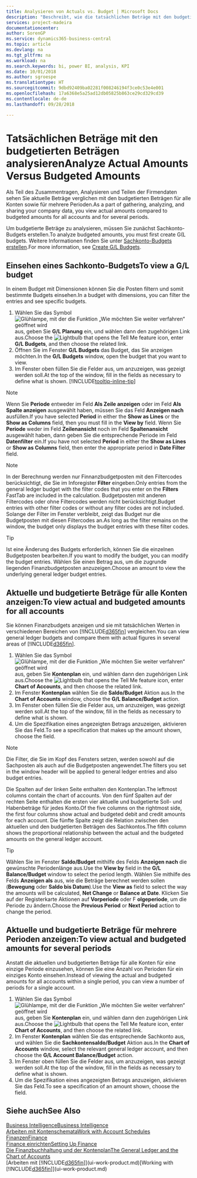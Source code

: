 ```yaml
---
title: Analysieren von Actuals vs. Budget | Microsoft Docs
description: "Beschreibt, wie die tatsächlichen Beträge mit den budgetierten Beträgen analysiert werden."
services: project-madeira
documentationcenter: 
author: SorenGP
ms.service: dynamics365-business-central
ms.topic: article
ms.devlang: na
ms.tgt_pltfrm: na
ms.workload: na
ms.search.keywords: bi, power BI, analysis, KPI
ms.date: 10/01/2018
ms.author: sgroespe
ms.translationtype: HT
ms.sourcegitcommit: 9dbd92409ba02281f008246194f3ce0c53e4e001
ms.openlocfilehash: 17a6368e5a25ad12db05825b863ce29cd329cd39
ms.contentlocale: de-de
ms.lasthandoff: 09/28/2018

---
```

# <a name="analyze-actual-amounts-versus-budgeted-amounts"></a><span data-ttu-id="79fc9-103">Tatsächlichen Beträge mit den budgetierten Beträgen analysieren</span><span class="sxs-lookup"><span data-stu-id="79fc9-103">Analyze Actual Amounts Versus Budgeted Amounts</span></span>
<span data-ttu-id="79fc9-104">Als Teil des Zusammentragen, Analysieren und Teilen der Firmendaten sehen Sie aktuelle Beträge verglichen mit den budgetierten Beträgen für alle Konten sowie für mehrere Perioden.</span><span class="sxs-lookup"><span data-stu-id="79fc9-104">As a part of gathering, analyzing, and sharing your company data, you view actual amounts compared to budgeted amounts for all accounts and for several periods.</span></span>

<span data-ttu-id="79fc9-105">Um budgetierte Beträge zu analysieren, müssen Sie zunächst Sachkonto-Budgets erstellen.</span><span class="sxs-lookup"><span data-stu-id="79fc9-105">To analyze budgeted amounts, you must first create G(L budgets.</span></span> <span data-ttu-id="79fc9-106">Weitere Informationen finden Sie unter [Sachkonto-Budgets erstellen](finance-how-create-budgets.md).</span><span class="sxs-lookup"><span data-stu-id="79fc9-106">For more information, see [Create G/L Budgets](finance-how-create-budgets.md).</span></span>

## <a name="to-view-a-gl-budget"></a><span data-ttu-id="79fc9-107">Einsehen eines Sachkonto-Budgets</span><span class="sxs-lookup"><span data-stu-id="79fc9-107">To view a G/L budget</span></span>
<span data-ttu-id="79fc9-108">In einem Budget mit Dimensionen können Sie die Posten filtern und somit bestimmte Budgets einsehen.</span><span class="sxs-lookup"><span data-stu-id="79fc9-108">In a budget with dimensions, you can filter the entries and see specific budgets.</span></span>

1. <span data-ttu-id="79fc9-109">Wählen Sie das Symbol ![Glühlampe, mit der die Funktion „Wie möchten Sie weiter verfahren“ geöffnet wird](media/ui-search/search_small.png "Wie möchten Sie weiter verfahren?") aus, geben Sie **G/L Planung** ein, und wählen dann den zugehörigen Link aus.</span><span class="sxs-lookup"><span data-stu-id="79fc9-109">Choose the ![Lightbulb that opens the Tell Me feature](media/ui-search/search_small.png "Tell me what you want to do") icon, enter **G/L Budgets**, and then choose the related link.</span></span>
2. <span data-ttu-id="79fc9-110">Öffnen Sie im Fenster **G/L Budgets** das Budget, das Sie anzeigen möchten.</span><span class="sxs-lookup"><span data-stu-id="79fc9-110">In the **G/L Budgets** window, open the budget that you want to view.</span></span>  
3. <span data-ttu-id="79fc9-111">Im Fenster oben füllen Sie die Felder aus, um anzuzeigen, was gezeigt werden soll.</span><span class="sxs-lookup"><span data-stu-id="79fc9-111">At the top of the window, fill in the fields as necessary to define what is shown.</span></span> [!INCLUDE[tooltip-inline-tip](includes/tooltip-inline-tip_md.md)]

> [!NOTE]  
>   <span data-ttu-id="79fc9-112">Wenn Sie **Periode** entweder im Feld **Als Zeile anzeigen** oder im Feld **Als Spalte anzeigen** ausgewählt haben, müssen Sie das Feld **Anzeigen nach** ausfüllen.</span><span class="sxs-lookup"><span data-stu-id="79fc9-112">If you have selected **Period** in either the **Show as Lines** or the **Show as Columns** field, then you must fill in the **View by** field.</span></span> <span data-ttu-id="79fc9-113">Wenn Sie **Periode** weder im Feld **Zeilenansicht** noch im Feld **Spaltenansicht** ausgewählt haben, dann geben Sie die entsprechende Periode im Feld **Datenfilter** ein.</span><span class="sxs-lookup"><span data-stu-id="79fc9-113">If you have not selected **Period** in either the **Show as Lines** or **Show as Columns** field, then enter the appropriate period in **Date Filter** field.</span></span>  

> [!NOTE]  
>   <span data-ttu-id="79fc9-114">In der Berechnung werden nur Finnanzbudgetposten mit den Filtercodes berücksichtigt, die Sie im Inforegister **Filter** eingeben.</span><span class="sxs-lookup"><span data-stu-id="79fc9-114">Only entries from the general ledger budget with the filter codes that you enter on the **Filters** FastTab are included in the calculation.</span></span> <span data-ttu-id="79fc9-115">Budgetposten mit anderen Filtercodes oder ohne Filtercodes werden nicht berücksichtigt.</span><span class="sxs-lookup"><span data-stu-id="79fc9-115">Budget entries with other filter codes or without any filter codes are not included.</span></span> <span data-ttu-id="79fc9-116">Solange der Filter im Fenster verbleibt, zeigt das Budget nur die Budgetposten mit diesen Filtercodes an.</span><span class="sxs-lookup"><span data-stu-id="79fc9-116">As long as the filter remains on the window, the budget only displays the budget entries with these filter codes.</span></span>  

> [!TIP]  
>   <span data-ttu-id="79fc9-117">Ist eine Änderung des Budgets erforderlich, können Sie die einzelnen Budgetposten bearbeiten.</span><span class="sxs-lookup"><span data-stu-id="79fc9-117">If you want to modify the budget, you can modify the budget entries.</span></span> <span data-ttu-id="79fc9-118">Wählen Sie einen Betrag aus, um die zugrunde liegenden Finanzbudgetposten anzuzeigen.</span><span class="sxs-lookup"><span data-stu-id="79fc9-118">Choose an amount to view the underlying general ledger budget entries.</span></span>

## <a name="to-view-actual-and-budgeted-amounts-for-all-accounts"></a><span data-ttu-id="79fc9-119">Aktuelle und budgetierte Beträge für alle Konten anzeigen:</span><span class="sxs-lookup"><span data-stu-id="79fc9-119">To view actual and budgeted amounts for all accounts</span></span>  
<span data-ttu-id="79fc9-120">Sie können Finanzbudgets anzeigen und sie mit tatsächlichen Werten in verschiedenen Bereichen von [!INCLUDE[d365fin](includes/d365fin_md.md)] vergleichen.</span><span class="sxs-lookup"><span data-stu-id="79fc9-120">You can view general ledger budgets and compare them with actual figures in several areas of [!INCLUDE[d365fin](includes/d365fin_md.md)].</span></span>

1. <span data-ttu-id="79fc9-121">Wählen Sie das Symbol ![Glühlampe, mit der die Funktion „Wie möchten Sie weiter verfahren“ geöffnet wird](media/ui-search/search_small.png "Wie möchten Sie weiter verfahren?") aus, geben Sie **Kontenplan** ein, und wählen dann den zugehörigen Link aus.</span><span class="sxs-lookup"><span data-stu-id="79fc9-121">Choose the ![Lightbulb that opens the Tell Me feature](media/ui-search/search_small.png "Tell me what you want to do") icon, enter **Chart of Accounts**, and then choose the related link.</span></span>  
2. <span data-ttu-id="79fc9-122">Im Fenster **Kontenplan** wählen Sie die **Saldo/Budget** Aktion aus.</span><span class="sxs-lookup"><span data-stu-id="79fc9-122">In the **Chart of Accounts** window, choose the **G/L Balance/Budget** action.</span></span>
3. <span data-ttu-id="79fc9-123">Im Fenster oben füllen Sie die Felder aus, um anzuzeigen, was gezeigt werden soll.</span><span class="sxs-lookup"><span data-stu-id="79fc9-123">At the top of the window, fill in the fields as necessary to define what is shown.</span></span>  
4. <span data-ttu-id="79fc9-124">Um die Spezifikation eines angezeigten Betrags anzuzeigen, aktivieren Sie das Feld.</span><span class="sxs-lookup"><span data-stu-id="79fc9-124">To see a specification that makes up the amount shown, choose the field.</span></span>  

> [!NOTE]  
>   <span data-ttu-id="79fc9-125">Die Filter, die Sie im Kopf des Fensters setzen, werden sowohl auf die Sachposten als auch auf die Budgetposten angewendet.</span><span class="sxs-lookup"><span data-stu-id="79fc9-125">The filters you set in the window header will be applied to general ledger entries and also budget entries.</span></span>

<span data-ttu-id="79fc9-126">Die Spalten auf der linken Seite enthalten den Kontenplan.</span><span class="sxs-lookup"><span data-stu-id="79fc9-126">The leftmost columns contain the chart of accounts.</span></span> <span data-ttu-id="79fc9-127">Von den fünf Spalten auf der rechten Seite enthalten die ersten vier aktuelle und budgetierte Soll- und Habenbeträge für jedes Konto.</span><span class="sxs-lookup"><span data-stu-id="79fc9-127">Of the five columns on the rightmost side, the first four columns show actual and budgeted debit and credit amounts for each account.</span></span> <span data-ttu-id="79fc9-128">Die fünfte Spalte zeigt die Relation zwischen den aktuellen und den budgetierten Beträgen des Sachkontos.</span><span class="sxs-lookup"><span data-stu-id="79fc9-128">The fifth column shows the proportional relationship between the actual and the budgeted amounts on the general ledger account.</span></span>  

> [!TIP]  
>   <span data-ttu-id="79fc9-129">Wählen Sie im Fenster **Saldo/Budget** mithilfe des Felds **Anzeigen nach** die gewünschte Periodenlänge aus.</span><span class="sxs-lookup"><span data-stu-id="79fc9-129">Use the **View by** field in the **G/L Balance/Budget** window to select the period length.</span></span> <span data-ttu-id="79fc9-130">Wählen Sie mithilfe des Felds **Anzeigen als** aus, wie die Beträge berechnet werden sollen (**Bewegung** oder **Saldo bis Datum**).</span><span class="sxs-lookup"><span data-stu-id="79fc9-130">Use the **View as** field to select the way the amounts will be calculated, **Net Change** or **Balance at Date**.</span></span> <span data-ttu-id="79fc9-131">Klicken Sie auf der Registerkarte Aktionen auf **Vorperiode** oder F **olgeperiode**, um die Periode zu ändern.</span><span class="sxs-lookup"><span data-stu-id="79fc9-131">Choose the **Previous Period** or **Next Period** action to change the period.</span></span>  

## <a name="to-view-actual-and-budgeted-amounts-for-several-periods"></a><span data-ttu-id="79fc9-132">Aktuelle und budgetierte Beträge für mehrere Perioden anzeigen:</span><span class="sxs-lookup"><span data-stu-id="79fc9-132">To view actual and budgeted amounts for several periods</span></span>  
<span data-ttu-id="79fc9-133">Anstatt die aktuellen und budgetierten Beträge für alle Konten für eine einzige Periode einzusehen, können Sie eine Anzahl von Perioden für ein einziges Konto einsehen.</span><span class="sxs-lookup"><span data-stu-id="79fc9-133">Instead of viewing the actual and budgeted amounts for all accounts within a single period, you can view a number of periods for a single account.</span></span>  

1. <span data-ttu-id="79fc9-134">Wählen Sie das Symbol ![Glühlampe, mit der die Funktion „Wie möchten Sie weiter verfahren“ geöffnet wird](media/ui-search/search_small.png "Wie möchten Sie weiter verfahren?") aus, geben Sie **Kontenplan** ein, und wählen dann den zugehörigen Link aus.</span><span class="sxs-lookup"><span data-stu-id="79fc9-134">Choose the ![Lightbulb that opens the Tell Me feature](media/ui-search/search_small.png "Tell me what you want to do") icon, enter **Chart of Accounts**, and then choose the related link.</span></span>  
2. <span data-ttu-id="79fc9-135">Im Fenster **Kontenplan** wählen Sie das entsprechende Sachkonto aus, und wählen Sie die **Sachkontensaldo/Budget** Aktion aus.</span><span class="sxs-lookup"><span data-stu-id="79fc9-135">In the **Chart of Accounts** window, select the relevant general ledger account, and then choose the **G/L Account Balance/Budget** action.</span></span>  
3. <span data-ttu-id="79fc9-136">Im Fenster oben füllen Sie die Felder aus, um anzuzeigen, was gezeigt werden soll.</span><span class="sxs-lookup"><span data-stu-id="79fc9-136">At the top of the window, fill in the fields as necessary to define what is shown.</span></span>   
4. <span data-ttu-id="79fc9-137">Um die Spezifikation eines angezeigten Betrags anzuzeigen, aktivieren Sie das Feld.</span><span class="sxs-lookup"><span data-stu-id="79fc9-137">To see a specification of an amount shown, choose the field.</span></span>  

## <a name="see-also"></a><span data-ttu-id="79fc9-138">Siehe auch</span><span class="sxs-lookup"><span data-stu-id="79fc9-138">See Also</span></span>
[<span data-ttu-id="79fc9-139">Business Intelligence</span><span class="sxs-lookup"><span data-stu-id="79fc9-139">Business Intelligence</span></span>](bi.md)  
[<span data-ttu-id="79fc9-140">Arbeiten mit Kontenschemata</span><span class="sxs-lookup"><span data-stu-id="79fc9-140">Work with Account Schedules</span></span>](bi-how-work-account-schedule.md)  
[<span data-ttu-id="79fc9-141">Finanzen</span><span class="sxs-lookup"><span data-stu-id="79fc9-141">Finance</span></span>](finance.md)  
[<span data-ttu-id="79fc9-142">Finance einrichten</span><span class="sxs-lookup"><span data-stu-id="79fc9-142">Setting Up Finance</span></span>](finance-setup-finance.md)  
[<span data-ttu-id="79fc9-143">Die Finanzbuchhaltung und der Kontenplan</span><span class="sxs-lookup"><span data-stu-id="79fc9-143">The General Ledger and the Chart of Accounts</span></span>](finance-general-ledger.md)  
<span data-ttu-id="79fc9-144">[Arbeiten mit [!INCLUDE[d365fin](includes/d365fin_md.md)]](ui-work-product.md)</span><span class="sxs-lookup"><span data-stu-id="79fc9-144">[Working with [!INCLUDE[d365fin](includes/d365fin_md.md)]](ui-work-product.md)</span></span>  

